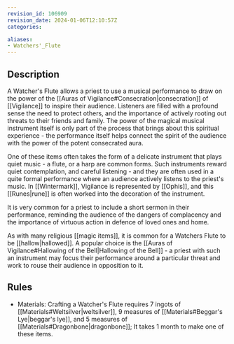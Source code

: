 ```yaml
---
revision_id: 106909
revision_date: 2024-01-06T12:10:57Z
categories:

aliases:
- Watchers'_Flute
---
```



## Description
A Watcher's Flute allows a priest to use a musical performance to draw on the power of the [[Auras of Vigilance#Consecration|consecration]] of [[Vigilance]] to inspire their audience. Listeners are filled with a profound sense the need to protect others, and the importance of actively rooting out threats to their friends and family. The power of the magical musical instrument itself is only part of the process that brings about this spiritual experience - the performance itself helps connect the spirit of the audience with the power of the potent consecrated aura. 

One of these items often takes the form of a delicate instrument that plays quiet music - a flute, or a harp are common forms. Such instruments reward quiet contemplation, and careful listening - and they are often used in a quite formal performance where an audience actively listens to the priest's music. In [[Wintermark]], Vigilance is represented by [[Ophis]], and this [[Runes|rune]] is often worked into the decoration of the instrument.

It is very common for a priest to include a short sermon in their performance, reminding the audience of the dangers of complacency and the importance of virtuous action in defence of loved ones and home.

As with many religious [[magic items]], it is common for a Watchers Flute to be [[hallow|hallowed]]. A popular choice is the [[Auras of Vigilance#Hallowing of the Bell|Hallowing of the Bell]] - a priest with such an instrument may focus their performance around a particular threat and work to rouse their audience in opposition to it.
## Rules


* Materials: Crafting a Watcher's Flute requires 7 ingots of [[Materials#Weltsilver|weltsilver]], 9 measures of [[Materials#Beggar's Lye|beggar's lye]], and 5 measures of [[Materials#Dragonbone|dragonbone]]; It takes 1 month to make one of these items.